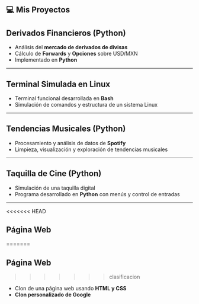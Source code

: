 
## 💻   Mis Proyectos

##  Derivados Financieros (Python)

- Análisis del **mercado de derivados de divisas**
- Cálculo de **Forwards** y **Opciones** sobre USD/MXN
- Implementado en **Python**

---

##  Terminal Simulada en Linux

- Terminal funcional desarrollada en **Bash**
- Simulación de comandos y estructura de un sistema Linux

---

##  Tendencias Musicales (Python)

- Procesamiento y análisis de datos de **Spotify**
- Limpieza, visualización y exploración de tendencias musicales

---

## Taquilla de Cine (Python)

- Simulación de una taquilla digital
- Programa desarrollado en **Python** con menús y control de entradas

---

<<<<<<< HEAD
##  Página Web
=======
##   Página Web
>>>>>>> clasificacion

- Clon de una página web usando **HTML y CSS**
-  **Clon personalizado  de Google**
